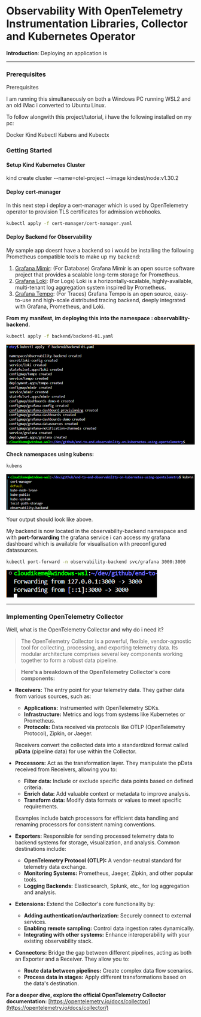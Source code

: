 # Observability With OpenTelemetry Instrumentation Libraries, Collector and Kubernetes Operator

__Introduction__:
Deploying an application is

---

### Prerequisites

Prerequisites

I am running this simultaneously on both a Windows PC running WSL2 and an old iMac i converted to Ubuntu Linux.

To follow alongwith this project/tutorial, i have the following installed on my pc:

Docker
Kind
Kubectl
Kubens and Kubectx

### Getting Started

#### Setup Kind Kubernetes Cluster

kind create cluster --name=otel-project --image kindest/node:v1.30.2

#### Deploy cert-manager

In this next step i deploy a cert-manager which is used by OpenTelemetry operator to provision TLS certificates for admission webhooks.

```bash
kubectl apply -f cert-manager/cert-manager.yaml
```

#### Deploy Backend for Observability

My sample app doesnt have a backend so i would be installing the following Prometheus compatible tools to make up my backend:

1. [Grafana Mimir](https://github.com/grafana/mimir): (For Database) Grafana Mimir is an open source software project that provides a scalable long-term storage for Prometheus.
2. [Grafana Loki](https://github.com/grafana/loki): (For Logs) Loki is a horizontally-scalable, highly-available, multi-tenant log aggregation system inspired by Prometheus.
3. [Grafana Tempo](https://github.com/grafana/tempo): (For Traces) Grafana Tempo is an open source, easy-to-use and high-scale distributed tracing backend, deeply integrated with Grafana, Prometheus, and Loki.

**From my manifest, im deploying this into the namespace : observability-backend.**

```bash
kubectl apply -f backend/backend-01.yaml
```

![alt text](deploy-backend01.png)

**Check namespaces using kubens:**

```bash
kubens
```

![alt text](kubens1.png)

Your output should look like above.

My backend is now located in the observability-backend namespace and with **port-forwarding** the grafana service i can access my grafana dashboard which is available for visualisation with preconfigured datasources.

```bash
kubectl port-forward -n observability-backend svc/grafana 3000:3000
```

![alt text](port-forward-grafana2-3000-1.png)

---

### Implementing OpenTelemetry Collector

Well,  what is the OpenTelemetry Collector and why do i need it? 

> The OpenTelemetry Collector is a powerful, flexible, vendor-agnostic tool for collecting, processing, and exporting telemetry data. Its modular architecture comprises several key components working together to form a robust data pipeline.

> **Here's a breakdown of the OpenTelemetry Collector's core components:**

* **Receivers:**  The entry point for your telemetry data. They gather data from various sources, such as:
    - **Applications:**  Instrumented with OpenTelemetry SDKs.
    - **Infrastructure:** Metrics and logs from systems like Kubernetes or Prometheus.
    - **Protocols:** Data received via protocols like OTLP (OpenTelemetry Protocol), Zipkin, or Jaeger.

    Receivers convert the collected data into a standardized format called **pData** (pipeline data) for use within the Collector.

* **Processors:** Act as the transformation layer. They manipulate the pData received from Receivers, allowing you to:
    - **Filter data:** Include or exclude specific data points based on defined criteria.
    - **Enrich data:** Add valuable context or metadata to improve analysis.
    - **Transform data:**  Modify data formats or values to meet specific requirements. 

    Examples include batch processors for efficient data handling and renaming processors for consistent naming conventions. 

* **Exporters:** Responsible for sending processed telemetry data to backend systems for storage, visualization, and analysis.  Common destinations include:
    - **OpenTelemetry Protocol (OTLP):** A vendor-neutral standard for telemetry data exchange.
    - **Monitoring Systems:**  Prometheus, Jaeger, Zipkin, and other popular tools.
    - **Logging Backends:** Elasticsearch, Splunk, etc., for log aggregation and analysis.

* **Extensions:** Extend the Collector's core functionality by:
    - **Adding authentication/authorization:**  Securely connect to external services.
    - **Enabling remote sampling:** Control data ingestion rates dynamically.
    - **Integrating with other systems:** Enhance interoperability with your existing observability stack.

* **Connectors:**  Bridge the gap between different pipelines, acting as both an Exporter and a Receiver.  They allow you to:
    - **Route data between pipelines:**  Create complex data flow scenarios.
    - **Process data in stages:** Apply different transformations based on the data's destination.

**For a deeper dive, explore the official OpenTelemetry Collector documentation:** [https://opentelemetry.io/docs/collector/](https://opentelemetry.io/docs/collector/)
